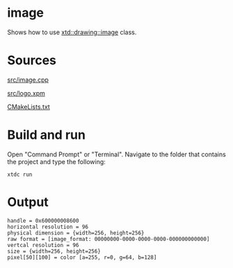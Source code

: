 # image

Shows how to use [xtd::drawing::image](https://codedocs.xyz/gammasoft71/xtd/classxtd_1_1drawing_1_1image.html) class.

# Sources

[src/image.cpp](src/image.cpp)

[src/logo.xpm](src/logo.xpm)

[CMakeLists.txt](CMakeLists.txt)

# Build and run

Open "Command Prompt" or "Terminal". Navigate to the folder that contains the project and type the following:

```shell
xtdc run
```

# Output

```
handle = 0x600000008600
horizontal resolution = 96
physical dimension = {width=256, height=256}
raw format = [image_format: 00000000-0000-0000-0000-000000000000]
vertcal resolution = 96
size = {width=256, height=256}
pixel[50][100] = color [a=255, r=0, g=64, b=128]
```
